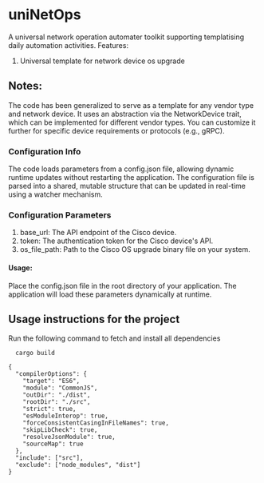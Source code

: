 # uniNetOps
A universal network operation automater toolkit supporting templatising daily automation activities.
Features:
1. Universal template for network device os upgrade

## Notes:
The code has been generalized to serve as a template for any vendor type and network device. It uses an abstraction via the NetworkDevice trait, which can be implemented for different vendor types. You can customize it further for specific device requirements or protocols (e.g., gRPC).

### Configuration Info
The code loads parameters from a config.json file, allowing dynamic runtime updates without restarting the application. The configuration file is parsed into a shared, mutable structure that can be updated in real-time using a watcher mechanism.

### Configuration Parameters
1. base_url: The API endpoint of the Cisco device.
2. token: The authentication token for the Cisco device's API.
3. os_file_path: Path to the Cisco OS upgrade binary file on your system.
#### Usage:
Place the config.json file in the root directory of your application.
The application will load these parameters dynamically at runtime.

## Usage instructions for the project
Run the following command to fetch and install all dependencies
```
  cargo build
```

```
{
  "compilerOptions": {
    "target": "ES6",
    "module": "CommonJS",
    "outDir": "./dist",
    "rootDir": "./src",
    "strict": true,
    "esModuleInterop": true,
    "forceConsistentCasingInFileNames": true,
    "skipLibCheck": true,
    "resolveJsonModule": true,
    "sourceMap": true
  },
  "include": ["src"],
  "exclude": ["node_modules", "dist"]
}

```










